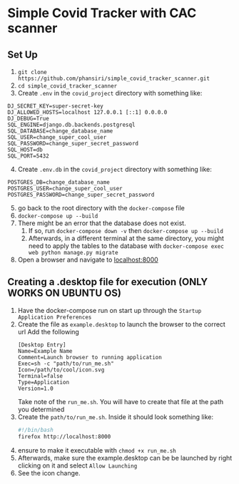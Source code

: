# Simple Covid Tracker with CAC scanner

## Set Up
1. `git clone https://github.com/phansiri/simple_covid_tracker_scanner.git`
2. `cd simple_covid_tracker_scanner`
3. Create `.env` in the `covid_project` directory with something like:
```.env
DJ_SECRET_KEY=super-secret-key
DJ_ALLOWED_HOSTS=localhost 127.0.0.1 [::1] 0.0.0.0
DJ_DEBUG=True
SQL_ENGINE=django.db.backends.postgresql
SQL_DATABASE=change_database_name
SQL_USER=change_super_cool_user
SQL_PASSWORD=change_super_secret_password
SQL_HOST=db
SQL_PORT=5432
```
4. Create `.env.db` in the `covid_project` directory with something like:

```.env
POSTGRES_DB=change_database_name
POSTGRES_USER=change_super_cool_user
POSTGRES_PASSWORD=change_super_secret_password
```

5. go back to the root directory with the `docker-compose` file
1. `docker-compose up --build`
3. There might be an error that the database does not exist.
   1. If so, run `docker-compose down -v` then `docker-compose up --build`
   2. Afterwards, in a different terminal at the same directory, you might need to apply the tables to the database with `docker-compose exec web python manage.py migrate`
4. Open a browser and navigate to [localhost:8000](http://localhost:8000/)


## Creating a .desktop file for execution (ONLY WORKS ON UBUNTU OS)
1. Have the docker-compose run on start up through the `Startup Application Preferences`
1. Create the file as `example.desktop` to launch the browser to the correct url
   Add the following
   ```
   [Desktop Entry]
   Name=Example Name
   Comment=Launch browser to running application
   Exec=sh -c "path/to/run_me.sh"
   Icon=/path/to/cool/icon.svg
   Terminal=false
   Type=Application
   Version=1.0
   ```   
   Take note of the `run_me.sh`. You will have to create that file at the path you determined
1. Create the `path/to/run_me.sh`. Inside it should look something like:
   ```bash
   #!/bin/bash
   firefox http://localhost:8000   
   ```
2. ensure to make it executable with `chmod +x run_me.sh`
1. Afterwards, make sure the example.desktop can be be launched by right clicking on it and select `Allow Launching`
1. See the icon change.